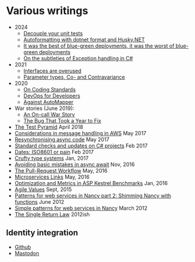 # Various writings

* 2024
  * [Decouple your unit tests](./CoupledTesting)
  * [Autoformatting with dotnet format and Husky.NET](./HuskyAutoformat)
  * [It was the best of blue-green deployments, it was the worst of blue-green deployments](./TheBestAndWorstOfBlueGreenDeployments)
  * [On the subtleties of Exception handling in C#](./ExceptionHandling)
* 2021
  * [Interfaces are overused](./InterfacesAreOverused)
  * [Parameter types, Co- and Contravariance](./ParamTypesCoCon)
* 2020
  * [On Coding Standards](./CodingStandards)
  * [DevOps for Developers](./DevopsFeedback)
  * [Against AutoMapper](./AgainstAutoMapper)
* War stories (June 2019):
  * [An On-call War Story](./AnOnCallWarStory)
  * [The Bug That Took a Year to Fix](./TheBugThatTookAYearToFix)
* [The Test Pyramid](./TestPyramid) April 2018
* [Considerations in message handling in AWS](./AwsMessageHandling) May 2017
* [Resynchronising async code](./AsyncResync) May 2017
* [Standard checks and updates on C# projects](./StandardChecks) Feb 2017
* [Dates: ISO8601 or pain](./iso8601) Feb 2017
* [Crufty type systems](./CruftyTypeSystems) Jan, 2017
* [Avoiding basic mistakes in async await](./AsyncBasicMistakes) Nov, 2016
* [The Pull-Request Workflow](./PullRequestWorkflow) May, 2016
* [Microservices Links](./MicroservicesLinks) May, 2016
* [Optimization and Metrics in ASP Kestrel Benchmarks](./OptimizationAndMetrics) Jan, 2016
* [Agile Values](./AgileValues) Sept, 2015
* [Patterns for web services in Nancy part 2: Shimming Nancy with functions](./NancyWebServicePatterns2) June 2012
* [Simple patterns for web services in Nancy](./NancyWebServicePatterns) March 2012
* [The Single Return Law](./TheSingleReturnLaw) 2012ish

## Identity integration

* [Github](https://github.com/AnthonySteele/)
*  <a rel="me" href="https://dotnet.social/@anthony_steele">Mastodon</a>
